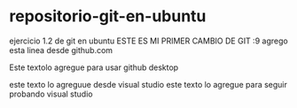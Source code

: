 # repositorio-git-en-ubuntu
ejercicio 1.2 de git en ubuntu
ESTE ES MI PRIMER CAMBIO DE GIT :9
agrego esta linea desde github.com

Este textolo agregue para usar github desktop

este texto lo agreguue desde visual studio
este texto lo agregue para seguir probando visual studio 

